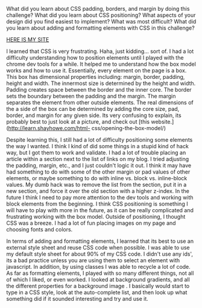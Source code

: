 What did you learn about CSS padding, borders, and
 margin by doing this challenge?
What did you learn about CSS positioning?
What aspects of your design did you find easiest to
implement? What was most difficult?
What did you learn about adding and formatting
elements with CSS in this challenge?

[HERE IS MY SITE](https://github.com/jlesse/jlesse.github.io/)

I learned that CSS is very frustrating. Haha, just
kidding... sort of. I had a lot difficulty
understanding how to position elements until I
played with the chrome dev tools for a while. It
helped me to understand how the box model works
and how to use it. Essentially, every element on
the page is a box. This box has dimensional
properties including: margin, border, padding,
height and width. The innermost size is determined
by the height and width. Padding creates space
between the border and the inner core. The border
sets the boundary between the padding and the
margin. The margin separates the element from
other outside elements. The real dimensions of the
a side of the box can be determined by adding the
core size, pad, border, and margin for any given
side. Its very confusing to explain, its probably
best to just look at a picture, and check out [this website.](http://learn.shayhowe.com/html-
css/opening-the-box-model/)

Despite learning this, I still had a lot of
difficulty positioning some elements the way I
wanted. I think I kind of did some things in a
stupid kind of hack way, but I got them to work
and validate. I had a lot of trouble placing an
article within a section next to the list of links
on my blog. I tried adjusting the padding, margin,
 etc., and I just couldn't logic it out. I think
 it may have had something to do with some of the
 other margin or pad values of other elements, or
 maybe something to do with inline vs. block vs.
 inline-block values. My dumb hack was to remove
 the list from the section, put it in a new
 section, and force it over the old section with a
 higher z-index. In the future I think I need to
 pay more attention to the dev tools and working
 with block elements from the beginning. I think
 CSS positioning is something I will have to play
 with more in the future, as it can be really
 complicated and frustrating working with the box
 model. Outside of positioning, I thought CSS was
 a breeze. I had a lot of fun placing images on my
 page and choosing fonts and colors.

In terms of adding and formatting elements, I
learned that its best to use an external style
sheet and reuse CSS code when possible. I was able
to use my default style sheet for about 90% of my
CSS code. I didn't use any ids', its a bad
practice unless you are using them to select an
element with javascript. In addition, by using
classes I was able to recycle a lot of code. As
far as formatting elements, I played with so many
different things, not all of which I liked, or
even worked. I looked at background gradients, and
all the different properties for a background image
. I basically would start to type in a CSS style,
look at the auto-complete list, and then look up
what something did if it sounded interesting and
try and use it.
